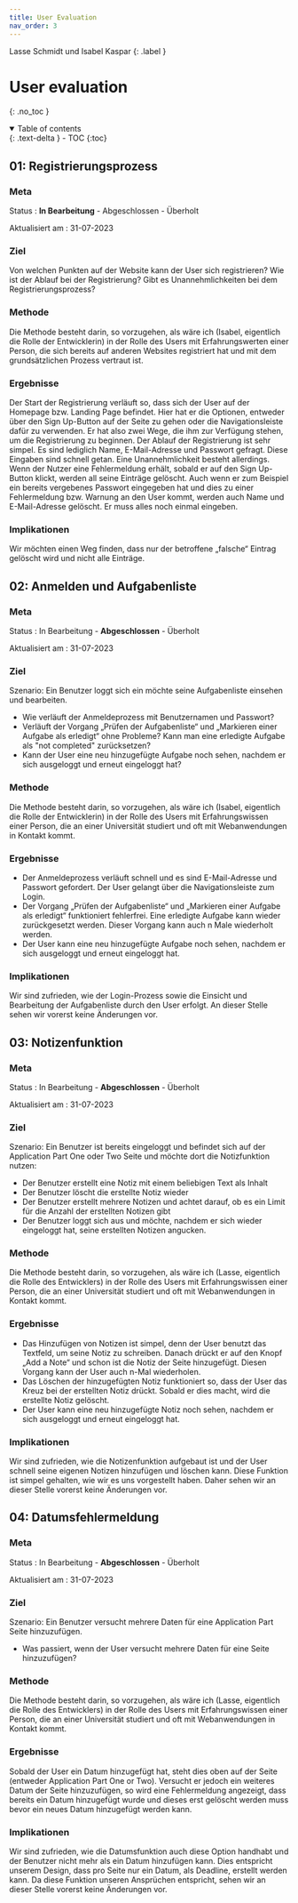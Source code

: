 ```yaml
---
title: User Evaluation
nav_order: 3
---
```


Lasse Schmidt und Isabel Kaspar
{: .label }

# User evaluation
{: .no_toc }

<details open markdown="block">
  <summary>
    Table of contents
  </summary>
  {: .text-delta }
- TOC
{:toc}
</details>


## 01: Registrierungsprozess

### Meta

Status
: **In Bearbeitung** - Abgeschlossen - Überholt

Aktualisiert am
: 31-07-2023

### Ziel

Von welchen Punkten auf der Website kann der User sich registrieren? Wie ist der Ablauf bei der Registrierung? Gibt es Unannehmlichkeiten bei dem Registrierungsprozess?

### Methode

Die Methode besteht darin, so vorzugehen, als wäre ich (Isabel, eigentlich die Rolle der Entwicklerin) in der Rolle des Users mit Erfahrungswerten einer Person, die sich bereits auf anderen Websites registriert hat und mit dem grundsätzlichen Prozess vertraut ist.  
### Ergebnisse

Der Start der Registrierung verläuft so, dass sich der User auf der Homepage bzw. Landing Page befindet. Hier hat er die Optionen, entweder über den Sign Up-Button auf der Seite zu gehen oder die Navigationsleiste dafür zu verwenden. Er hat also zwei Wege, die ihm zur Verfügung stehen, um die Registrierung zu beginnen. 
Der Ablauf der Registrierung ist sehr simpel. Es sind lediglich Name, E-Mail-Adresse und Passwort gefragt. Diese Eingaben sind schnell getan. 
Eine Unannehmlichkeit besteht allerdings. Wenn der Nutzer eine Fehlermeldung erhält, sobald er auf den Sign Up-Button klickt, werden all seine Einträge gelöscht. Auch wenn er zum Beispiel ein bereits vergebenes Passwort eingegeben hat und dies zu einer Fehlermeldung bzw. Warnung an den User kommt, werden auch Name und E-Mail-Adresse gelöscht. Er muss alles noch einmal eingeben.


### Implikationen

Wir möchten einen Weg finden, dass nur der betroffene „falsche“ Eintrag gelöscht wird und nicht alle Einträge.

## 02: Anmelden und Aufgabenliste

### Meta

Status
: In Bearbeitung - **Abgeschlossen** - Überholt

Aktualisiert am
: 31-07-2023

### Ziel

Szenario: Ein Benutzer loggt sich ein möchte seine Aufgabenliste einsehen und bearbeiten.
- Wie verläuft der Anmeldeprozess mit Benutzernamen und Passwort? 
- Verläuft der Vorgang „Prüfen der Aufgabenliste“ und „Markieren einer Aufgabe als erledigt“ ohne Probleme? Kann man eine erledigte Aufgabe als "not completed" zurücksetzen?
- Kann der User eine neu hinzugefügte Aufgabe noch sehen, nachdem er sich ausgeloggt und erneut eingeloggt hat?

### Methode

Die Methode besteht darin, so vorzugehen, als wäre ich (Isabel, eigentlich die Rolle der Entwicklerin) in der Rolle des Users mit Erfahrungswissen einer Person, die an einer Universität studiert und oft mit Webanwendungen in Kontakt kommt.

### Ergebnisse

- Der Anmeldeprozess verläuft schnell und es sind E-Mail-Adresse und Passwort gefordert. Der User gelangt über die Navigationsleiste zum Login.
- Der Vorgang „Prüfen der Aufgabenliste“ und „Markieren einer Aufgabe als erledigt“ funktioniert fehlerfrei. Eine erledigte Aufgabe kann wieder zurückgesetzt werden. Dieser Vorgang kann auch n Male wiederholt werden.
- Der User kann eine neu hinzugefügte Aufgabe noch sehen, nachdem er sich ausgeloggt und erneut eingeloggt hat.

### Implikationen

Wir sind zufrieden, wie der Login-Prozess sowie die Einsicht und Bearbeitung der Aufgabenliste durch den User erfolgt. An dieser Stelle sehen wir vorerst keine Änderungen vor.

## 03: Notizenfunktion 

### Meta

Status
: In Bearbeitung - **Abgeschlossen** - Überholt

Aktualisiert am
: 31-07-2023

### Ziel

Szenario: Ein Benutzer ist bereits eingeloggt und befindet sich auf der Application Part One oder Two Seite und möchte dort die Notizfunktion nutzen: 
- Der Benutzer erstellt eine Notiz mit einem beliebigen Text als Inhalt
- Der Benutzer löscht die erstellte Notiz wieder
- Der Benutzer erstellt mehrere Notizen und achtet darauf, ob es ein Limit für die Anzahl der erstellten Notizen gibt
- Der Benutzer loggt sich aus und möchte, nachdem er sich wieder eingeloggt hat, seine erstellten Notizen angucken. 


### Methode

Die Methode besteht darin, so vorzugehen, als wäre ich (Lasse, eigentlich die Rolle des Entwicklers) in der Rolle des Users mit Erfahrungswissen einer Person, die an einer Universität studiert und oft mit Webanwendungen in Kontakt kommt.

### Ergebnisse
- Das Hinzufügen von Notizen ist simpel, denn der User benutzt das Textfeld, um seine Notiz zu schreiben. Danach drückt er auf den Knopf „Add a Note“ und schon ist die Notiz der Seite hinzugefügt. Diesen Vorgang kann der User auch n-Mal wiederholen. 
- Das Löschen der hinzugefügten Notiz funktioniert so, dass der User das Kreuz bei der erstellten Notiz drückt. Sobald er dies macht, wird die erstellte Notiz gelöscht. 
- Der User kann eine neu hinzugefügte Notiz noch sehen, nachdem er sich ausgeloggt und erneut eingeloggt hat.

### Implikationen

Wir sind zufrieden, wie die Notizenfunktion aufgebaut ist und der User schnell seine eigenen Notizen hinzufügen und löschen kann. Diese Funktion ist simpel gehalten, wie wir es uns vorgestellt haben. Daher sehen wir an dieser Stelle vorerst keine Änderungen vor.

## 04: Datumsfehlermeldung

### Meta

Status
: In Bearbeitung - **Abgeschlossen** - Überholt

Aktualisiert am
: 31-07-2023

### Ziel

Szenario: Ein Benutzer versucht mehrere Daten für eine Application Part Seite hinzuzufügen. 
- Was passiert, wenn der User versucht mehrere Daten für eine Seite hinzuzufügen?

### Methode

Die Methode besteht darin, so vorzugehen, als wäre ich (Lasse, eigentlich die Rolle des Entwicklers) in der Rolle des Users mit Erfahrungswissen einer Person, die an einer Universität studiert und oft mit Webanwendungen in Kontakt kommt.

### Ergebnisse

Sobald der User ein Datum hinzugefügt hat, steht dies oben auf der Seite (entweder Application Part One or Two). Versucht er jedoch ein weiteres Datum der Seite hinzuzufügen, so wird eine Fehlermeldung angezeigt, dass bereits ein Datum hinzugefügt wurde und dieses erst gelöscht werden muss bevor ein neues Datum hinzugefügt werden kann. 

### Implikationen

Wir sind zufrieden, wie die Datumsfunktion auch diese Option handhabt und der Benutzer nicht mehr als ein Datum hinzufügen kann. Dies entspricht unserem Design, dass pro Seite nur ein Datum, als Deadline, erstellt werden kann. Da diese Funktion unseren Ansprüchen entspricht, sehen wir an dieser Stelle vorerst keine Änderungen vor.
